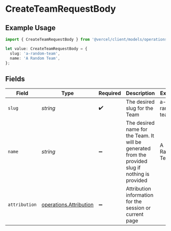 # CreateTeamRequestBody

## Example Usage

```typescript
import { CreateTeamRequestBody } from '@vercel/client/models/operations';

let value: CreateTeamRequestBody = {
  slug: 'a-random-team',
  name: 'A Random Team',
};
```

## Fields

| Field         | Type                                                             | Required           | Description                                                                                       | Example       |
| ------------- | ---------------------------------------------------------------- | ------------------ | ------------------------------------------------------------------------------------------------- | ------------- |
| `slug`        | _string_                                                         | :heavy_check_mark: | The desired slug for the Team                                                                     | a-random-team |
| `name`        | _string_                                                         | :heavy_minus_sign: | The desired name for the Team. It will be generated from the provided slug if nothing is provided | A Random Team |
| `attribution` | [operations.Attribution](../../models/operations/attribution.md) | :heavy_minus_sign: | Attribution information for the session or current page                                           |               |
